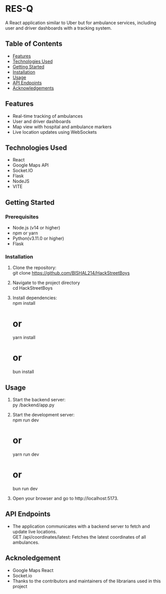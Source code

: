 # RES-Q

A React application similar to Uber but for ambulance services, including user and driver dashboards with a tracking system.

## Table of Contents
- [Features](#features)
- [Technologies Used](#technologies-used)
- [Getting Started](#getting-started)
- [Installation](#installation)
- [Usage](#usage)
- [API Endpoints](#api-endpoints)
- [Acknowledgements](#acknowledgements)

## Features
- Real-time tracking of ambulances
- User and driver dashboards
- Map view with hospital and ambulance markers
- Live location updates using WebSockets

## Technologies Used
- React
- Google Maps API
- Socket.IO
- Flask
- NodeJS
- VITE

## Getting Started

### Prerequisites
- Node.js (v14 or higher)
- npm or yarn
- Python(v3.11.0 or higher)
- Flask
### Installation

1. Clone the repository:<br>
    git clone https://github.com/BISHAL214/HackStreetBoys

2. Navigate to the project directory<br>
    cd HackStreetBoys

3. Install dependencies:<br>
    npm install
    # or
    yarn install
    # or
    bun install

## Usage
1. Start the backend server:<br>
    py /backend/app.py

2. Start the development server:<br>
    npm run dev
    # or
    yarn run dev
    # or
    bun run dev

3. Open your browser and go to http://localhost:5173.

## API Endpoints
- The application communicates with a backend server to fetch and update live locations.<br>
    GET /api/coordinates/latest: Fetches the latest coordinates of all ambulances.

## Acknoledgement   
- Google Maps React
- Socket.io
- Thanks to the contributors and maintainers of the librarians used in this project
